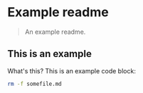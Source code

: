 # Example readme
> An example readme.

## This is an example
What's this? This is an example code block:

```bash
rm -f somefile.md
```
